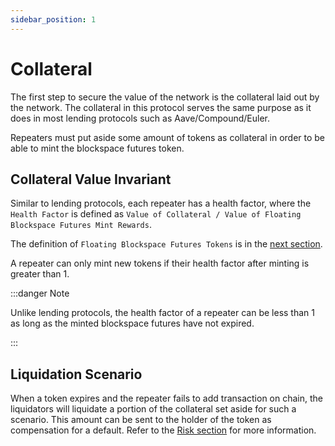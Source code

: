 ```yaml
---
sidebar_position: 1
---
```


# Collateral 

The first step to secure the value of the network is the collateral laid out by the network. The collateral in this protocol serves the same purpose as it does in most lending protocols such as Aave/Compound/Euler.

Repeaters must put aside some amount of tokens as collateral in order to be able to mint the blockspace futures token.

## Collateral Value Invariant

Similar to lending protocols, each repeater has a health factor, where the `Health Factor` is defined as `Value of Collateral / Value of Floating Blockspace Futures Mint Rewards`.

The definition of `Floating Blockspace Futures Tokens` is in the [next section](./token-split.md).

A repeater can only mint new tokens if their health factor after minting is greater than 1.

:::danger Note 

Unlike lending protocols, the health factor of a repeater can be less than 1 as long as the minted blockspace futures have not expired.

:::

## Liquidation Scenario

When a token expires and the repeater fails to add transaction on chain, the liquidators will liquidate a portion of the collateral set aside for such a scenario. This amount can be sent to the holder of the token as compensation for a default. Refer to the [Risk section](../risk) for more information.  
